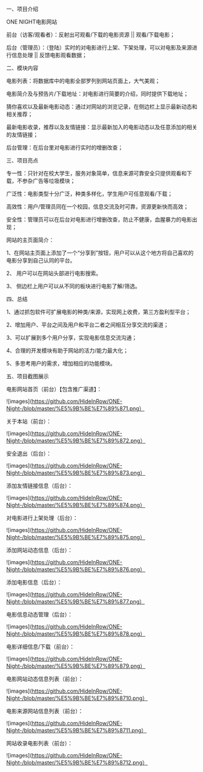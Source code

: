 一、项目介绍

ONE NIGHT电影网站

前台（访客/观看者）：反射出可观看/下载的电影资源  ||  观看/下载电影；

后台（管理员）：（登陆）实时的对电影进行上架、下架处理，可以对电影及来源进行信息处理 || 反馈电影观看数据；

二、模块内容

电影列表：将数据库中的电影全部罗列到网站页面上，大气美观；

电影简介及与预告片/下载地址：对电影进行简要的介绍，同时提供下载地址；

猜你喜欢以及最新电影动态：通过对网站的浏览记录，在侧边栏上显示最新动态和相关推荐；

最新电影收录，推荐以及友情链接：显示最新加入的电影动态以及任意添加的相关的友情链接；

后台管理：在后台里对电影进行实时的增删改查；

三、项目亮点

专一性：只针对在校大学生，服务对象简单，信息来源可靠安全只提供观看和下载，不参杂广告等垃圾模块；

广泛性：电影类型十分广泛，种类多样化，学生用户可任意观看/下载；

高效性：用户/管理员同在一个校园，信息交流及时可靠，资源更新快而高效；

安全性：管理员可以在后台对电影进行增删改查，防止不健康，血腥暴力的电影出现；

网站的主页面简介：

   1、在网站主页面上添加了一个“分享到”按钮，用户可以从这个地方将自己喜欢的电影分享到自己认同的平台。
   
   2、 用户可以在网站头部进行电影搜索。
   
   3、 侧边栏上用户可以从不同的板块进行电影了解/筛选。    

四、总结

1、通过抓包软件可扩展电影的种类/来源，实现网上收费，第三方盈利型平台；

2、增加用户、平台之间及用户和平台二者之间相互分享交流的渠道；

3、可以扩展到多个用户分享，实现电影信息交流沟通；

4、合理的开发模块有助于网站的活力/能力最大化；

5、多思考用户的需求，增加相应的功能模块。

五、项目截图展示

电影网站首页（前台）【包含推广渠道】：

![images](https://github.com/HideInRow/ONE-Night-/blob/master/%E5%9B%BE%E7%89%871.png）

关于本站（前台）：

![images](https://github.com/HideInRow/ONE-Night-/blob/master/%E5%9B%BE%E7%89%872.png）

安全退出（后台）：

![images](https://github.com/HideInRow/ONE-Night-/blob/master/%E5%9B%BE%E7%89%873.png）

添加友情链接信息（后台）：

![images](https://github.com/HideInRow/ONE-Night-/blob/master/%E5%9B%BE%E7%89%874.png）

对电影进行上架处理（后台）：

![images](https://github.com/HideInRow/ONE-Night-/blob/master/%E5%9B%BE%E7%89%875.png）

添加网站动态信息（后台）：

![images](https://github.com/HideInRow/ONE-Night-/blob/master/%E5%9B%BE%E7%89%876.png）

添加电影信息（后台）：

![images](https://github.com/HideInRow/ONE-Night-/blob/master/%E5%9B%BE%E7%89%877.png）

电影信息动态管理（后台）：

![images](https://github.com/HideInRow/ONE-Night-/blob/master/%E5%9B%BE%E7%89%878.png）

电影详细信息/下载（前台）：

![images](https://github.com/HideInRow/ONE-Night-/blob/master/%E5%9B%BE%E7%89%879.png）

电影网站动态信息列表（前台）：

![images](https://github.com/HideInRow/ONE-Night-/blob/master/%E5%9B%BE%E7%89%8710.png）

电影来源网站信息列表（前台）：

![images](https://github.com/HideInRow/ONE-Night-/blob/master/%E5%9B%BE%E7%89%8711.png）

网站收录电影列表（前台）：

![images](https://github.com/HideInRow/ONE-Night-/blob/master/%E5%9B%BE%E7%89%8712.png）
